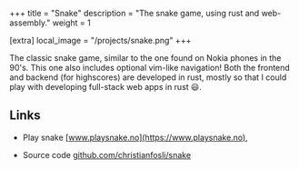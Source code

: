 +++
title = "Snake"
description = "The snake game, using rust and web-assembly."
weight = 1

[extra]
local_image = "/projects/snake.png"
+++

The classic snake game, similar to the one found on Nokia phones in the 90's.
This one also includes optional vim-like navigation!
Both the frontend and backend (for highscores) are developed in rust,
mostly so that I could play with developing full-stack web apps in rust 😃.

## Links

* Play snake [www.playsnake.no](https://www.playsnake.no),

* Source code [github.com/christianfosli/snake](https://github.com/christianfosli/snake)
